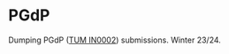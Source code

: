 # PGdP
Dumping PGdP ([TUM IN0002](https://campus.tum.de/tumonline/wbLv.wbShowLVDetail?pStpSpNr=950696728)) submissions. Winter 23/24.
